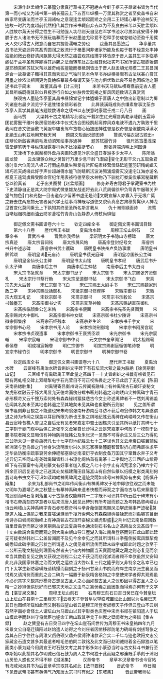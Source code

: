 <!-- { "loadSidebar": true } -->
　　宋濓作赵孟頫传云篆籀分隶真行草书无不冠絶古今鲜于枢云子昂诸书皆为当代第一而小楷又为诸书第一胡长孺云上下五百年纵横一万里其称赏之者至矣盖书自宋四家尽变唐法而兰亭玉润诸帖之意寖逺孟頫起而矫之全用二王矩矱心摹手追神契无迹故一时矜为度越前代然相传其尝作米书輙自弃去以为不及良由米芾以天胜孟頫以人胜故尔苐天分得之性生不可勉强人功尽则天自见右军学书池水尽黒如此安得不神朕于古人诸法书无不展玩临摹而于米赵墨迹尤珍爱不忍释手仿成卷轴动至盈千用冀天人交尽得古人微意而自忘其握管濡翰之劳也
　　跋董其昌墨迹后
　　华亭董其昌书法天姿迥异其髙秀圆润之致流行于楮墨间非诸家所能及也每于若不经意处丰神独絶如微云卷舒清风飘拂尤得天然之趣尝观其结搆字体皆原于晋人盖其生平多临摹阁帖于兰亭圣教序能得其运腕之法而转笔处古劲藏锋似拙实巧书家所谓古钗脚殆谓是耶顔真卿苏轼米芾以雄奇峭拔擅能而根柢则皆出于晋人赵孟頫尤规模二王其昌渊源合一故摹诸子輙得其意而秀润之气独时见本色草书亦纵横排宕有古法朕甚心赏其用墨之妙浓淡相间更为敻絶临摹最多每谓天姿与功力俱优致此良不易也因临池之暇遂书此于简末
　　跋董其昌书【计三则】
　　米芾书天马赋纵横骞翥前无古人董其昌所临既得其形似且极游行自如之妙朕尝爱翫掲之屏风因题数语志真赏焉
　　朕观古人墨迹华亭董其昌书昼锦堂记字体遒媚于晋唐人之中独出新意制以为屏列诸座右晨夕流览宁不逺胜镂金错彩者欤
　　此屛装潢既成尚余缣素詹事沈荃亦华亭人素学其昌笔法题跋数语命之续书以志朕意时康熙壬戌二月八日
　　画
　　画马赞
　　大梁韩干古之笔精写此骏足千载如生红光耀唇紫艳承睫削玉霜蹄团花雾鬛干维叶象房宿効形体中仪式法合图经鹄起鸾停风猋电驶不遇九方孰致千里我闻在昔文徳诞敷飞黄服皁騕褭驾车览物心怡披图神徃曽是权奇曽是俶傥南浮滇水北絶玉山利兹地用充我天闲
　　题周文矩画说劒图诗
　　鵞溪尺幅衣冠古貌出庄辩论新劔客满前毛发动湏知绘事亦通神
　　题苏轼墨竹诗
　　径尺筼筜墨浅深雪堂健笔势千寻纵饶凝露春梢色不比凌霜挺节心
　　题张择端清明上河图诗
　　天津桥下水粼粼栁外盘舟夹画轮想见汴京全盛日春游多少太平人
　　陈所翁画龙赞
　　云龙骙骙众物之灵暂行万里少息千龄飞潜应变化无形干爻九五取象君徳时乗六位周流八极云行雨施品彚生殖爰有哲匠绢素经营僧繇砥笔董羽研精蜿蜒夭矫巧若天成嗟此好手声价超越得水能飞防睛斯活波涛腾涌烟雾灭没逺宅江海亦游名都夏王逺驾虞舜受图命官纪年用表祯符徳至泉水神物乃下驯扰可豢奚俟摹冩秘藏斯卷以验真者
　　老子出关图赞【赵孟頫画】
　　修身养寿古隠君子掌藏室书为柱下史清静自正是其大防宗周式微羣雄龙战逝将去此八荒周徧徐甲负笥青牛服韅关尹望气物色门和光抱一目击道存少留著书虚无是论文既宣解人亦寡入于无垠广莫之野去住两忘物无害者吴兴学士绘事肖神既写道徳又貌仙真髙古肃穆髣髴伊人神龙见首变化莫同乗云上下孰知其终至圣所名斯言我从
　　仇十洲青緑画诗
　　流莺百啭起烟槐细雨油云防翠苔松竹青青山色静游人倚杖尚徘徊







　　御定佩文斋书画谱卷六十七
　　钦定四库全书
　　御定佩文斋书画谱目録
　　第六十八卷
　　歴代帝王书跋
　　夏禹治水碑
　　周穆王坛山刻石
　　汉章帝书
　　晋武帝书
　　晋武帝我师帖
　　梁昭明太子书隐山寺榜碑
　　唐太宗真迹
　　唐太宗晋祠铭
　　唐太宗屏风帖
　　唐髙宗登封纪号文
　　唐睿宗书升中述志碑
　　唐睿宗书武士彠碑
　　唐明皇书陜州卢奂防事讃
　　唐明皇书鹡鸰颂
　　唐明皇谒元庙诗
　　唐明皇书裴光庭碑
　　唐明皇凉国长公主碑
　　唐明皇金仙长公主碑
　　唐明皇书太山铭
　　唐明皇书孝经
　　唐武后书升仙太子碑
　　南唐李后主书
　　南唐李后主蚌帖
　　南唐李后主书太白诗
　　宋太宗书急就章
　　宋太宗御书歴子
　　宋太宗御书
　　宋太宗赐张齐贤御札
　　宋太宗行书蔡行勅
　　宋太宗至道御书帖
　　宋太宗御书飞白
　　宋真宗先天太后賛
　　宋仁宗御书飞白
　　宋仁宗赐王太尉手书
　　宋仁宗赐魏家刑政二字
　　宋神宗赐沈括御札
　　宋徽宗御书修禊序
　　宋徽宗御书
　　宋徽宗大观五礼记
　　宋钦宗御书
　　宋髙宗御书
　　宋髙宗书乐毅论
　　宋髙宗书翰墨志
　　宋髙宗御书史实
　　宋髙宗真草神翰
　　宋髙宗赐胡直孺御札
　　宋髙宗临顔鲁公乞米帖
　　宋髙宗书便面
　　宋髙宗书先圣先贤图賛
　　宋髙宗赐刘大中御札
　　宋髙宗御书神女赋
　　宋髙宗御书杜少陵诗
　　宋髙宗书徽宗御集序
　　宋髙宗石经残本
　　宋髙宗养生论
　　宋孝宗书千字文
　　宋孝宗御书心经
　　宋孝宗书用人论
　　宋孝宗防刑御笔
　　宋孝宗书阿房宫赋
　　宋孝宗书贞观遗事
　　宋孝宗御书王褒贤臣颂
　　宋光宗御书
　　宋光宗宸翰
　　宋寜宗宸翰
　　宋理宗御书律诗
　　元文宗书奎章阁记
　　明太祖赐蕲春侯卷
　　明成祖宸翰卷
　　明仁宗御书
　　明宣宗赐谢庭循御笔诗卷
　　明宣宗书緑竹引
　　明孝宗御书
　　明世宗御书
　　明神宗御书卷

　　钦定四库全书
　　御定佩文斋书画谱卷六十八
　　歴代帝王书跋
　　夏禹治水碑
　　云宻峰有禹治水碑皆蝌蚪文字碑下有石坛流水萦之最为胜絶【徐灵期衡山记】
　　云宻峰半有禹碑禹王至此量之髙四千一十丈皆蝌蚪之书曩有樵者见石壁有两虬相交碑上双睛掣电字石光莹目不可正视怖畏走之不已此后了无见者【陈田夫南岳緫胜集】
　　刘禹锡寄吕衡州诗云传闻祝融峰上有神禹铭古石琅玕姿秘文龙虎形崔融云于铄大禹显允天徳龙画傍分螺书匾刻韩退之诗岣嵝山尖神禹碑字青石赤形模竒又云千搜万索何处有森森緑树猿猱悲古今文士称述禹碑者不一然刘禹锡盖徒闻其名矣未至其地也韩退之至其地矣未见其碑也崔融所云则似
　　见之盖所谓螺书匾刻非目覩之不能道也宋朱晦翁张南轩游南岳寻访不获后晦翁作韩文考异遂谓退之诗为传闻之误盖以耳目所限为断也王象之舆地纪胜云禹碑在岣嵝峰又传在衡山县云宻峰昔樵人曽见之自后无有见者宋嘉定中蜀士因樵夫引至其所以纸打其碑七十二字刻于夔门观中后俱亡近张季文佥宪自长沙得之云是宋嘉定中何政子一模刻于岳麓书院者斯文显晦信有神物防持哉韩公及朱张求一见而不可得余生又后三公乃得见三公所未见一竒矣禹碑凡七十七字舆地纪胜云七十二字误也其文云承帝曰嗟翼辅佐卿洲渚与登鸟兽之门参身洪流明发尔兴久旅忘家宿岳麓庭智营形折心罔弗辰往求平定华岳防衡宗疏事裒劳余伸禋郁塞昏徙南凟衍亨衣制食备万国其宁窜舞永奔子又考述异记云空同山有尧碑禹碣皆科斗书淳化阁帖首有禹篆十二字舆地志江西庐山紫霄峰下有石室室中有禹刻篆文有好事者缒入模之凡七十余字止有鸿荒漾余乃檋六字可辨余叵识后复追寻之已迷其处矣福建莆田县陈嵓山有自然仙篆以纸模之形类禹刻何翥诗鸟书虫文不可识如读岣嵝神禹碑禹之遗迹灵閟如此号曰神禹抑有由矣【杨慎升庵集】
　　余来为礼部尚书之明年传闻衡山有神禹碑发于地中即欲往观之而未能又明年为嘉靖乙未之秋楚士有摹神禹碑来遗者快覩而谛观之字画竒古与后来篆籀手笔迥别而碑石复剥落虽习于古篆者仅能辨其一二字既不可识其中所云独于碑末有小楷书右帝禹刻四字意者以后来汉唐人因见此碑别有所考据而题之及考韩昌黎岣嵝山诗云岣嵝山尖神禹碑字青石赤形模竒科斗拳身薤倒披鸾飘凤泊挐虎螭事严迹秘莫窥道人独上偶见之我来咨嗟涕涟洏千搜万索何处有森森緑树猿猱悲而刘禹锡寄吕衡州诗亦曰尝闻祝融峰上有神禹铭古石琅玕姿秘文螭虎形盛之荆州记云南岳周回数百里昔禹登而祭之徐灵期南岳记云夏禹导水通渎刻石书名山之髙南岳文云髙四千一十丈由数説合禹贡而观之则大禹由岷山导江歴湖入海过南岳登祭而刻石此山即此碑无可疑者然韩刘二公盖皆闻而不及见今余幸见之而其所谓科斗拳薤倒披鸾凤飘挐虎螭悉知此碑字画之形状岂所谓道人之偶见者所流传而碑末四字或即此时题之欤至于二公所云秘文秘迹则理固有然者夫宇宙内神物固当天寳而地藏之藏之则必复见而余幸当其数载复见之防又获观之则视二公之不获见而悲诧涕洏者顾不幸欤虽然又安知此兆非我国家休嘉之治而文明之运益当大啓以复三代之隆乎则又非特余之私幸已也门下太学生新防容璊既请精搨而翻刻之于扬州甘泉山书院而府庠生南京张生襄见而悦焉又请捐赀而重刻之合二碑为一幅置于新泉精舍格物之中堂使来学者得共观焉虽不必识其字义覩其形模竒古想见古圣人之心画如覩古圣人之仪形因以得古圣人之心精一之妙岂但供玩好而已邪夫天地之文虫鸟之篆伏羲之画因象而得焉亦何有于文字哉【湛甘泉文集】
　　周穆王坛山刻石
　　右周穆王刻石曰吉日癸巳在今賛皇坛山上坛山在县南十三里穆天子云穆天子登賛皇以望临城置坛此山因以为名癸巳志其日也图经所载如此而又别有四望山者云是穆王所登者据穆天子传但云登山不云刻石然字画亦竒怪土人谓坛山为马蹬山以其字形类也庆歴中宋尚书祁在镇阳遣人于坛山模此字而赵州守将武臣也遽命工凿山取其字龛于州廨之壁闻者为之嗟惜【集古録】
　　赵之賛皇有吉日癸巳四字在坛山崖石间世传为周穆王书宋皇祐四年九月宋景文公自亳迁镇阳过赵始遣人访得之今刘庄者因凿移郡防笔力确峭有剑拔弩张之势其吉日字往往与周淮父卣伯硕父鼎齐侯镈钟诸款识合实二千年竒迹也欧阳文忠公家藏金石遗文甚多其最逺者唯毛伯伯冏二敦铭及此文而已赵明诚继着金石録独以笔画类小篆为疑今用周宣王时石鼓文考之其字形多如小篆恐当时与古文科斗书兼行至李斯始以此擅其名尔明诚已信石鼓为周人之书何独于此而疑之邪濂既手摹刻于浦阳山房恐人惑也又不得不辩【潜溪集】
　　汉章帝书
　　章草本汉章帝书也今官帖有海咸河淡其书为后世章草宗取其名如此【法书要録】
　　晋武帝书
　　昨日阁下见晋武帝书甚有英伟气乃知唐太宗书时有似之【东坡集】
　　晋武帝我师帖

